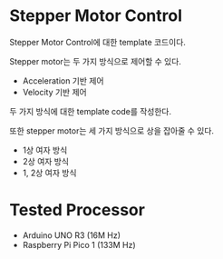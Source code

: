 # Stepper Motor Control

Stepper Motor Control에 대한 template 코드이다.

Stepper motor는 두 가지 방식으로 제어할 수 있다.

- Acceleration 기반 제어
- Velocity 기반 제어

두 가지 방식에 대한 template code를 작성한다.

또한 stepper motor는 세 가지 방식으로 상을 잡아줄 수 있다.

- 1상 여자 방식
- 2상 여자 방식
- 1, 2상 여자 방식

# Tested Processor

- Arduino UNO R3 (16M Hz)
- Raspberry Pi Pico 1 (133M Hz)
